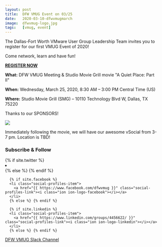 ```yaml
---
layout: post
title:  DFW VMUG Event on 03/25
date:   2020-03-10-dfwvmugmarch
image:  dfwvmug-logo.jpg
tags:   [vmug, event]
---
```

The Dallas-Fort Worth VMware User Group Leadership Team invites you to register for our first VMUG Event of 2020!

Come network, learn and have fun!

[**REGISTER NOW**][reglink]

[reglink]:  https://community.vmug.com/events/event-description?CalendarEventKey=bd5d79ae-fece-4a41-95c3-7df2edec2cf9&CommunityKey=728ccc0f-3171-43e8-8cbc-64119afb8c90&Home=%2fcommunities%2flocalcommunityhome

**What:** DFW VMUG Meeting & Studio Movie Grill movie "A Quiet Place: Part II"

**When:** Wednesday, March 25, 2020, 8:30 AM – 3:00 PM Central Time (US)

**Where:** Studio Movie Grill (SMG) – 10110 Technology Blvd W, Dallas, TX 75220

Thanks to our SPONSORS!

![]({{site.baseurl}}/img/march-sponsors.jpg)

Immediately following the movie, we will have our awesome vSocial from 3-7 pm. Location is TBD!

<h3> Subscribe & Follow </h3>
       {% if site.twitter %}
      <li class="social-profiles-item">
        <a href="{{ "https://twitter.com/DFWVMUG" }}" class="social-profiles-link"><i class="ion ion-logo-twitter"></i></a>
      </li>
      {% else %} {% endif %}

      {% if site.facebook %}
      <li class="social-profiles-item">
        <a href="{{ https://www.facebook.com/dfwvmug }}" class="social-profiles-link"><i class="ion ion-logo-facebook"></i></a>
      </li>
      {% else %} {% endif %}
	  
	  {% if site.linkedin %}
      <li class="social-profiles-item">
        <a href="{{ https://www.linkedin.com/groups/4456622/ }}" class="social-profiles-link"><i class="ion ion-logo-linkedin"></i></a>
      </li>
      {% else %} {% endif %}


[DFW VMUG Slack Channel][slacklink]

[slacklink]: https://join.slack.com/t/dfwvmugmembers/shared_invite/enQtNjg0NzUzMTMyMDA2LWI4ZTcwMjNkNDZiZDg3MmM5Yjg2NDZlMDY4OWUxZDMyOTVhZDEwMWRiMjA5M2NlMzRmYTQwOWFkNGNkOTVhNzE
